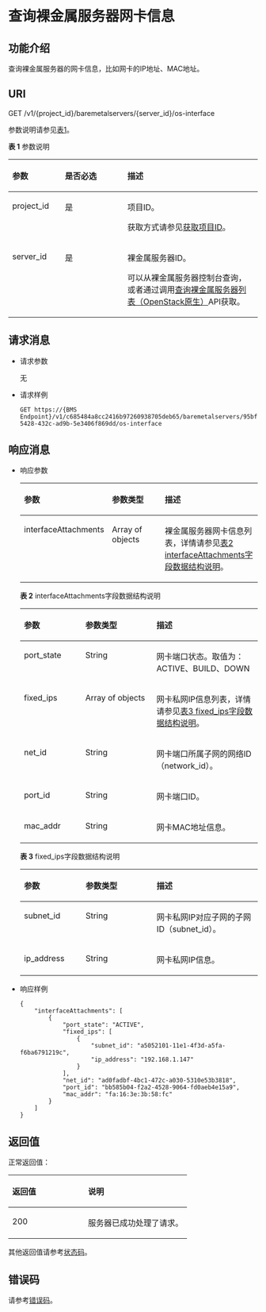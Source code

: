 # 查询裸金属服务器网卡信息<a name="ZH-CN_TOPIC_0131036398"></a>

## 功能介绍<a name="section798482464816"></a>

查询裸金属服务器的网卡信息，比如网卡的IP地址、MAC地址。

## URI<a name="section641994764720"></a>

GET /v1/\{project\_id\}/baremetalservers/\{server\_id\}/os-interface

参数说明请参见[表1](#table38523909)。

**表 1**  参数说明

<a name="table38523909"></a>
<table><thead align="left"><tr id="row15247616"><th class="cellrowborder" valign="top" width="21.12%" id="mcps1.2.4.1.1"><p id="p27097356"><a name="p27097356"></a><a name="p27097356"></a>参数</p>
</th>
<th class="cellrowborder" valign="top" width="25.06%" id="mcps1.2.4.1.2"><p id="p47402253"><a name="p47402253"></a><a name="p47402253"></a>是否必选</p>
</th>
<th class="cellrowborder" valign="top" width="53.82%" id="mcps1.2.4.1.3"><p id="p14377323"><a name="p14377323"></a><a name="p14377323"></a>描述</p>
</th>
</tr>
</thead>
<tbody><tr id="row23712525"><td class="cellrowborder" valign="top" width="21.12%" headers="mcps1.2.4.1.1 "><p id="p41666396"><a name="p41666396"></a><a name="p41666396"></a>project_id</p>
</td>
<td class="cellrowborder" valign="top" width="25.06%" headers="mcps1.2.4.1.2 "><p id="p19534911"><a name="p19534911"></a><a name="p19534911"></a>是</p>
</td>
<td class="cellrowborder" valign="top" width="53.82%" headers="mcps1.2.4.1.3 "><p id="p37593705"><a name="p37593705"></a><a name="p37593705"></a>项目ID。</p>
<p id="p652825144113"><a name="p652825144113"></a><a name="p652825144113"></a>获取方式请参见<a href="获取项目ID.md">获取项目ID</a>。</p>
</td>
</tr>
<tr id="row45459464114812"><td class="cellrowborder" valign="top" width="21.12%" headers="mcps1.2.4.1.1 "><p id="p6481999114812"><a name="p6481999114812"></a><a name="p6481999114812"></a>server_id</p>
</td>
<td class="cellrowborder" valign="top" width="25.06%" headers="mcps1.2.4.1.2 "><p id="p55279920114812"><a name="p55279920114812"></a><a name="p55279920114812"></a>是</p>
</td>
<td class="cellrowborder" valign="top" width="53.82%" headers="mcps1.2.4.1.3 "><p id="p48488537114812"><a name="p48488537114812"></a><a name="p48488537114812"></a>裸金属服务器ID。</p>
<p id="p29791113277"><a name="p29791113277"></a><a name="p29791113277"></a>可以从<span id="zh-cn_topic_0113746489_text013014803615"><a name="zh-cn_topic_0113746489_text013014803615"></a><a name="zh-cn_topic_0113746489_text013014803615"></a>裸金属服务器</span><span id="zh-cn_topic_0113746489_text10131448133612"><a name="zh-cn_topic_0113746489_text10131448133612"></a><a name="zh-cn_topic_0113746489_text10131448133612"></a></span>控制台查询，或者通过调用<a href="查询裸金属服务器列表（OpenStack原生）.md">查询裸金属服务器列表（OpenStack原生）</a>API获取。</p>
</td>
</tr>
</tbody>
</table>

## 请求消息<a name="section345518481507"></a>

-   请求参数

    无

-   请求样例

    ```
    GET https://{BMS Endpoint}/v1/c685484a8cc2416b97260938705deb65/baremetalservers/95bf2490-5428-432c-ad9b-5e3406f869dd/os-interface
    ```


## 响应消息<a name="section9486358155019"></a>

-   响应参数

    <a name="table25276401"></a>
    <table><thead align="left"><tr id="row30840926"><th class="cellrowborder" valign="top" width="25.8%" id="mcps1.1.4.1.1"><p id="p15087078"><a name="p15087078"></a><a name="p15087078"></a>参数</p>
    </th>
    <th class="cellrowborder" valign="top" width="29.609999999999996%" id="mcps1.1.4.1.2"><p id="p748676"><a name="p748676"></a><a name="p748676"></a>参数类型</p>
    </th>
    <th class="cellrowborder" valign="top" width="44.59%" id="mcps1.1.4.1.3"><p id="p60642794"><a name="p60642794"></a><a name="p60642794"></a>描述</p>
    </th>
    </tr>
    </thead>
    <tbody><tr id="row13119252"><td class="cellrowborder" valign="top" width="25.8%" headers="mcps1.1.4.1.1 "><p id="p56026474"><a name="p56026474"></a><a name="p56026474"></a>interfaceAttachments</p>
    </td>
    <td class="cellrowborder" valign="top" width="29.609999999999996%" headers="mcps1.1.4.1.2 "><p id="p34453949"><a name="p34453949"></a><a name="p34453949"></a>Array of objects</p>
    </td>
    <td class="cellrowborder" valign="top" width="44.59%" headers="mcps1.1.4.1.3 "><p id="p18214233"><a name="p18214233"></a><a name="p18214233"></a>裸金属服务器网卡信息列表，详情请参见<a href="#table49805933">表2 interfaceAttachments字段数据结构说明</a>。</p>
    </td>
    </tr>
    </tbody>
    </table>

    **表 2**  interfaceAttachments字段数据结构说明

    <a name="table49805933"></a>
    <table><thead align="left"><tr id="row9026257"><th class="cellrowborder" valign="top" width="25.81741825817418%" id="mcps1.2.4.1.1"><p id="p60038205"><a name="p60038205"></a><a name="p60038205"></a>参数</p>
    </th>
    <th class="cellrowborder" valign="top" width="29.947005299470053%" id="mcps1.2.4.1.2"><p id="p48740201"><a name="p48740201"></a><a name="p48740201"></a>参数类型</p>
    </th>
    <th class="cellrowborder" valign="top" width="44.235576442355764%" id="mcps1.2.4.1.3"><p id="p55642234"><a name="p55642234"></a><a name="p55642234"></a>描述</p>
    </th>
    </tr>
    </thead>
    <tbody><tr id="row10727144"><td class="cellrowborder" valign="top" width="25.81741825817418%" headers="mcps1.2.4.1.1 "><p id="p63592346"><a name="p63592346"></a><a name="p63592346"></a>port_state</p>
    </td>
    <td class="cellrowborder" valign="top" width="29.947005299470053%" headers="mcps1.2.4.1.2 "><p id="p13579756"><a name="p13579756"></a><a name="p13579756"></a>String</p>
    </td>
    <td class="cellrowborder" valign="top" width="44.235576442355764%" headers="mcps1.2.4.1.3 "><p id="p34639550"><a name="p34639550"></a><a name="p34639550"></a>网卡端口状态。取值为：<span>ACTIVE、BUILD、DOWN</span></p>
    </td>
    </tr>
    <tr id="row43320496"><td class="cellrowborder" valign="top" width="25.81741825817418%" headers="mcps1.2.4.1.1 "><p id="p19299281"><a name="p19299281"></a><a name="p19299281"></a>fixed_ips</p>
    </td>
    <td class="cellrowborder" valign="top" width="29.947005299470053%" headers="mcps1.2.4.1.2 "><p id="p55265559"><a name="p55265559"></a><a name="p55265559"></a>Array of objects</p>
    </td>
    <td class="cellrowborder" valign="top" width="44.235576442355764%" headers="mcps1.2.4.1.3 "><p id="p23274750"><a name="p23274750"></a><a name="p23274750"></a>网卡私网IP信息列表，详情请参见<a href="#table19750463">表3 fixed_ips字段数据结构说明</a>。</p>
    </td>
    </tr>
    <tr id="row8146160"><td class="cellrowborder" valign="top" width="25.81741825817418%" headers="mcps1.2.4.1.1 "><p id="p55859239"><a name="p55859239"></a><a name="p55859239"></a>net_id</p>
    </td>
    <td class="cellrowborder" valign="top" width="29.947005299470053%" headers="mcps1.2.4.1.2 "><p id="p10966323"><a name="p10966323"></a><a name="p10966323"></a>String</p>
    </td>
    <td class="cellrowborder" valign="top" width="44.235576442355764%" headers="mcps1.2.4.1.3 "><p id="p8495130"><a name="p8495130"></a><a name="p8495130"></a>网卡端口所属子网的网络ID（network_id）。</p>
    </td>
    </tr>
    <tr id="row9347313"><td class="cellrowborder" valign="top" width="25.81741825817418%" headers="mcps1.2.4.1.1 "><p id="p18934887"><a name="p18934887"></a><a name="p18934887"></a>port_id</p>
    </td>
    <td class="cellrowborder" valign="top" width="29.947005299470053%" headers="mcps1.2.4.1.2 "><p id="p13287175"><a name="p13287175"></a><a name="p13287175"></a>String</p>
    </td>
    <td class="cellrowborder" valign="top" width="44.235576442355764%" headers="mcps1.2.4.1.3 "><p id="p22674843"><a name="p22674843"></a><a name="p22674843"></a>网卡端口ID。</p>
    </td>
    </tr>
    <tr id="row2747002"><td class="cellrowborder" valign="top" width="25.81741825817418%" headers="mcps1.2.4.1.1 "><p id="p21180630"><a name="p21180630"></a><a name="p21180630"></a>mac_addr</p>
    </td>
    <td class="cellrowborder" valign="top" width="29.947005299470053%" headers="mcps1.2.4.1.2 "><p id="p50770908"><a name="p50770908"></a><a name="p50770908"></a>String</p>
    </td>
    <td class="cellrowborder" valign="top" width="44.235576442355764%" headers="mcps1.2.4.1.3 "><p id="p35008393"><a name="p35008393"></a><a name="p35008393"></a>网卡MAC地址信息。</p>
    </td>
    </tr>
    </tbody>
    </table>

    **表 3**  fixed\_ips字段数据结构说明

    <a name="table19750463"></a>
    <table><thead align="left"><tr id="row60761195"><th class="cellrowborder" valign="top" width="25.937406259374065%" id="mcps1.2.4.1.1"><p id="p22709757"><a name="p22709757"></a><a name="p22709757"></a>参数</p>
    </th>
    <th class="cellrowborder" valign="top" width="29.887011298870114%" id="mcps1.2.4.1.2"><p id="p17039762"><a name="p17039762"></a><a name="p17039762"></a>参数类型</p>
    </th>
    <th class="cellrowborder" valign="top" width="44.17558244175583%" id="mcps1.2.4.1.3"><p id="p38043494"><a name="p38043494"></a><a name="p38043494"></a>描述</p>
    </th>
    </tr>
    </thead>
    <tbody><tr id="row61624137"><td class="cellrowborder" valign="top" width="25.937406259374065%" headers="mcps1.2.4.1.1 "><p id="p25499238"><a name="p25499238"></a><a name="p25499238"></a>subnet_id</p>
    </td>
    <td class="cellrowborder" valign="top" width="29.887011298870114%" headers="mcps1.2.4.1.2 "><p id="p65213800"><a name="p65213800"></a><a name="p65213800"></a>String</p>
    </td>
    <td class="cellrowborder" valign="top" width="44.17558244175583%" headers="mcps1.2.4.1.3 "><p id="p27784979"><a name="p27784979"></a><a name="p27784979"></a>网卡私网IP对应子网的子网ID（subnet_id）。</p>
    </td>
    </tr>
    <tr id="row48738220"><td class="cellrowborder" valign="top" width="25.937406259374065%" headers="mcps1.2.4.1.1 "><p id="p55481787"><a name="p55481787"></a><a name="p55481787"></a>ip_address</p>
    </td>
    <td class="cellrowborder" valign="top" width="29.887011298870114%" headers="mcps1.2.4.1.2 "><p id="p17532027"><a name="p17532027"></a><a name="p17532027"></a>String</p>
    </td>
    <td class="cellrowborder" valign="top" width="44.17558244175583%" headers="mcps1.2.4.1.3 "><p id="p30163672"><a name="p30163672"></a><a name="p30163672"></a>网卡私网IP信息。</p>
    </td>
    </tr>
    </tbody>
    </table>

-   响应样例

    ```
    {
        "interfaceAttachments": [
            {
                "port_state": "ACTIVE",
                "fixed_ips": [
                    {
                        "subnet_id": "a5052101-11e1-4f3d-a5fa-f6ba6791219c",
                        "ip_address": "192.168.1.147"
                    }
                ],
                "net_id": "ad0fadbf-4bc1-472c-a030-5310e53b3818",
                "port_id": "bb585b04-f2a2-4528-9064-fd0aeb4e15a9",
                "mac_addr": "fa:16:3e:3b:58:fc"
            }
        ]
    }
    ```


## 返回值<a name="section868814916514"></a>

正常返回值：

<a name="zh-cn_topic_0106040941_table753804619176"></a>
<table><thead align="left"><tr id="zh-cn_topic_0106040941_row10735134615172"><th class="cellrowborder" valign="top" width="42.42%" id="mcps1.1.3.1.1"><p id="zh-cn_topic_0106040941_p19735204616177"><a name="zh-cn_topic_0106040941_p19735204616177"></a><a name="zh-cn_topic_0106040941_p19735204616177"></a>返回值</p>
</th>
<th class="cellrowborder" valign="top" width="57.58%" id="mcps1.1.3.1.2"><p id="zh-cn_topic_0106040941_p207355465176"><a name="zh-cn_topic_0106040941_p207355465176"></a><a name="zh-cn_topic_0106040941_p207355465176"></a>说明</p>
</th>
</tr>
</thead>
<tbody><tr id="zh-cn_topic_0106040941_row1473514621713"><td class="cellrowborder" valign="top" width="42.42%" headers="mcps1.1.3.1.1 "><p id="zh-cn_topic_0106040941_p13735144611178"><a name="zh-cn_topic_0106040941_p13735144611178"></a><a name="zh-cn_topic_0106040941_p13735144611178"></a>200</p>
</td>
<td class="cellrowborder" valign="top" width="57.58%" headers="mcps1.1.3.1.2 "><p id="zh-cn_topic_0106040941_p207351246161711"><a name="zh-cn_topic_0106040941_p207351246161711"></a><a name="zh-cn_topic_0106040941_p207351246161711"></a>服务器已成功处理了请求。</p>
</td>
</tr>
</tbody>
</table>

其他返回值请参考[状态码](状态码.md)。

## 错误码<a name="section14752650154917"></a>

请参考[错误码](错误码.md)。

